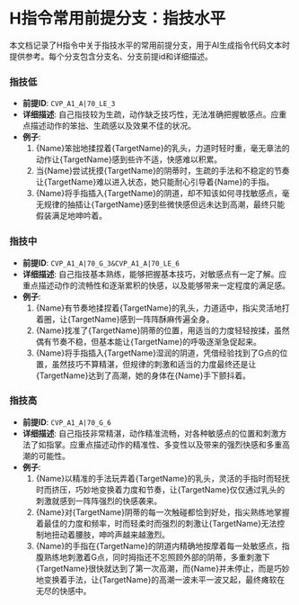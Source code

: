 # H指令常用前提分支：指技水平

本文档记录了H指令中关于指技水平的常用前提分支，用于AI生成指令代码文本时提供参考。每个分支包含分支名、分支前提id和详细描述。

### 指技低
- **前提ID**: `CVP_A1_A|70_LE_3`
- **详细描述**: 自己指技较为生疏，动作缺乏技巧性，无法准确把握敏感点。应重点描述动作的笨拙、生疏感以及效果不佳的状况。
- **例子**:
  1. {Name}笨拙地揉捏着{TargetName}的乳头，力道时轻时重，毫无章法的动作让{TargetName}感到些许不适，快感难以积累。
  2. 当{Name}尝试抚摸{TargetName}的阴蒂时，生疏的手法和不稳定的节奏让{TargetName}难以进入状态，她只能耐心引导着{Name}的手指。
  3. {Name}将手指插入{TargetName}的阴道，却不知该如何寻找敏感点，毫无规律的抽插让{TargetName}感到些微快感但远未达到高潮，最终只能假装满足地呻吟着。

### 指技中
- **前提ID**: `CVP_A1_A|70_G_3&CVP_A1_A|70_LE_6`
- **详细描述**: 自己指技基本熟练，能够把握基本技巧，对敏感点有一定了解。应重点描述动作的流畅性和逐渐累积的快感，以及能够带来一定程度的满足感。
- **例子**:
  1. {Name}有节奏地揉捏着{TargetName}的乳头，力道适中，指尖灵活地打着圈，让{TargetName}感到一阵阵酥麻传遍全身。
  2. {Name}找准了{TargetName}阴蒂的位置，用适当的力度轻轻按揉，虽然偶有节奏不稳，但基本能让{TargetName}的呼吸逐渐急促起来。
  3. {Name}将手指插入{TargetName}湿润的阴道，凭借经验找到了G点的位置，虽然技巧不算精湛，但规律的刺激和适当的力度最终还是让{TargetName}达到了高潮，她的身体在{Name}手下颤抖着。

### 指技高
- **前提ID**: `CVP_A1_A|70_G_6`
- **详细描述**: 自己指技非常精湛，动作精准流畅，对各种敏感点的位置和刺激方法了如指掌。应重点描述动作的精准性、多变性以及带来的强烈快感和多重高潮的可能性。
- **例子**:
  1. {Name}以精准的手法玩弄着{TargetName}的乳头，灵活的手指时而轻抚时而挤压，巧妙地变换着力度和节奏，让{TargetName}仅仅通过乳头的刺激就感到一阵阵强烈的快感袭来。
  2. {Name}对{TargetName}阴蒂的每一次触碰都恰到好处，指尖熟练地掌握着最佳的力度和频率，时而轻柔时而强烈的刺激让{TargetName}无法控制地扭动着腰肢，呻吟声越来越激烈。
  3. {Name}的手指在{TargetName}的阴道内精确地按摩着每一处敏感点，指腹熟练地刺激着G点，同时拇指还不忘照顾外部的阴蒂，多重刺激下{TargetName}很快就达到了第一次高潮，而{Name}并未停止，而是巧妙地变换着手法，让{TargetName}的高潮一波未平一波又起，最终瘫软在无尽的快感中。